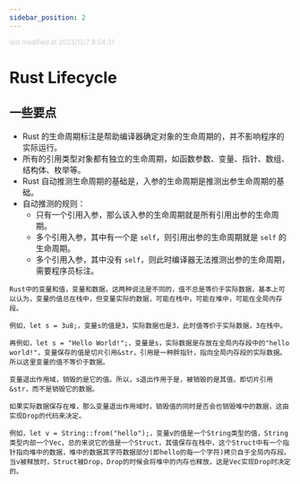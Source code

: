 ```yaml
---
sidebar_position: 2
---
```

    
<small style="color: #ccc;">last modified at 2023/12/7 8:54:31</small>
# Rust Lifecycle

## 一些要点

- Rust 的生命周期标注是帮助编译器确定对象的生命周期的，并不影响程序的实际运行。
- 所有的引用类型对象都有独立的生命周期，如函数参数、变量、指针、数组、结构体、枚举等。
- Rust 自动推测生命周期的基础是，入参的生命周期是推测出参生命周期的基础。
- 自动推测的规则：
  - 只有一个引用入参，那么该入参的生命周期就是所有引用出参的生命周期。
  - 多个引用入参，其中有一个是 `self`，则引用出参的生命周期就是 `self` 的生命周期。
  - 多个引用入参，其中没有 `self`，则此时编译器无法推测出参的生命周期，需要程序员标注。

```text
Rust中的变量和值，变量和数据，这两种说法是不同的，值不总是等价于实际数据，基本上可以认为，变量的值总在栈中，但变量实际的数据，可能在栈中，可能在堆中，可能在全局内存段。

例如，let s = 3u8;，变量s的值是3，实际数据也是3，此时值等价于实际数据，3在栈中。

再例如，let s = "Hello World!";，变量是s，实际数据是存放在全局内存段中的"hello world!"，变量保存的值是切片引用&str，引用是一种胖指针，指向全局内存段的实际数据。所以这里变量的值不等价于数据。

变量退出作用域，销毁的是它的值。所以，s退出作用于是，被销毁的是其值，即切片引用&str，而不是销毁它的数据。

如果实际数据保存在堆，那么变量退出作用域时，销毁值的同时是否会也销毁堆中的数据，这由实现Drop的代码来决定。

例如，let v = String::from("hello");，变量v的值是一个String类型的值，String类型内部一个Vec，总的来说它的值是一个Struct，其值保存在栈中，这个Struct中有一个指针指向堆中的数据，堆中的数据其字符数据部分(即hello的每一个字符)拷贝自于全局内存段。当v被释放时，Struct被Drop，Drop的时候会将堆中的内存也释放，这是Vec实现Drop时决定的。
```

      